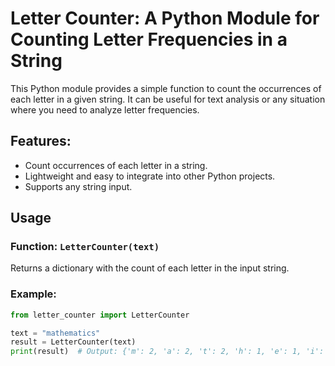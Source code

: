 # Letter Counter: A Python Module for Counting Letter Frequencies in a String

This Python module provides a simple function to count the occurrences of each letter in a given string. It can be useful for text analysis or any situation where you need to analyze letter frequencies.

## Features:
- Count occurrences of each letter in a string.
- Lightweight and easy to integrate into other Python projects.
- Supports any string input.

## Usage

### Function: `LetterCounter(text)`
Returns a dictionary with the count of each letter in the input string.

### Example:

```python
from letter_counter import LetterCounter

text = "mathematics"
result = LetterCounter(text)
print(result)  # Output: {'m': 2, 'a': 2, 't': 2, 'h': 1, 'e': 1, 'i': 1, 'c': 1, 's': 1}
